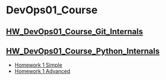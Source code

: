 # DevOps01_Course
## [HW_DevOps01_Course_Git_Internals](https://github.com/ihoraryku/HW_DevOps01_Course_Git)
## [HW_DevOps01_Course_Python_Internals](https://github.com/ihoraryku/HW_DevOps01_Course/tree/main/python_internals)
- [Homework 1 Simple](https://github.com/ihoraryku/HW_DevOps01_Course/tree/main/python_internals/HW1)
- [Homework 1 Advanced](https://github.com/ihoraryku/HW_DevOps01_Course/tree/main/python_internals/HW1_advanced)
